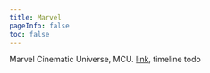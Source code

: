 ```yaml
---
title: Marvel
pageInfo: false
toc: false
---
```


Marvel Cinematic Universe, MCU. [link](https://nuxt-movies-draugus.vercel.app/), timeline todo 


<Marvel />

<script setup lang="ts">
import Marvel from "@Marvel";
</script>

